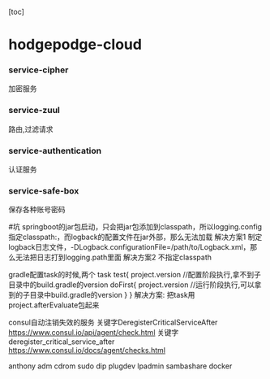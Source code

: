 [toc]

# hodgepodge-cloud

### service-cipher
加密服务

### service-zuul
路由,过滤请求

### service-authentication
认证服务

### service-safe-box
保存各种账号密码


#坑
springboot的jar包启动，只会把jar包添加到classpath，所以logging.config指定classpath:，而logback的配置文件在jar外部，那么无法加载
解决方案1 
制定logback日志文件，-DLogback.configurationFile=/path/to/Logback.xml，那么无法把日志打到logging.path里面
解决方案2 不指定classpath


gradle配置task的时候,两个
task test{
    project.version //配置阶段执行,拿不到子目录中的build.gradle的version
    doFirst{
    project.version //运行阶段执行,可以拿到的子目录中build.gradle的version
}
}
解决方案: 把task用project.afterEvaluate包起来

consul自动注销失效的服务
关键字DeregisterCriticalServiceAfter
https://www.consul.io/api/agent/check.html
关键字deregister_critical_service_after
https://www.consul.io/docs/agent/checks.html


anthony adm cdrom sudo dip plugdev lpadmin sambashare docker
